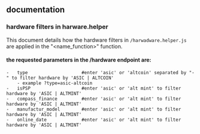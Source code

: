 ## documentation

### hardware filters in harware.helper

This document details how the hardware filters in `/harwadware.helper.js` are applied in the "<name_function>" function.

#### the requested parameters in the /hardware endpoint are:

    -   type                    #enter 'asic' or 'altcoin' separated by "-" to filter hardware by 'ASIC | ALTCOIN'
        - example ?type=asic-altcoin
    -   isPSP                   #enter 'asic' or 'alt mint' to filter hardware by 'ASIC | ALTMINT'
    -   compass_finance         #enter 'asic' or 'alt mint' to filter hardware by 'ASIC | ALTMINT'
    -   manufactur_model        #enter 'asic' or 'alt mint' to filter hardware by 'ASIC | ALTMINT'
    -   online_date             #enter 'asic' or 'alt mint' to filter hardware by 'ASIC | ALTMINT'





